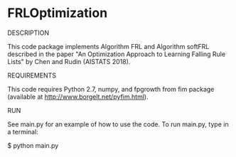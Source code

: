 # FRLOptimization

DESCRIPTION

This code package implements Algorithm FRL and Algorithm softFRL described in the paper "An Optimization Approach to Learning Falling Rule Lists" by Chen and Rudin (AISTATS 2018).

REQUIREMENTS

This code requires Python 2.7, numpy, and fpgrowth from fim package (available at http://www.borgelt.net/pyfim.html).

RUN

See main.py for an example of how to use the code. To run main.py, type in a terminal:

$ python main.py
